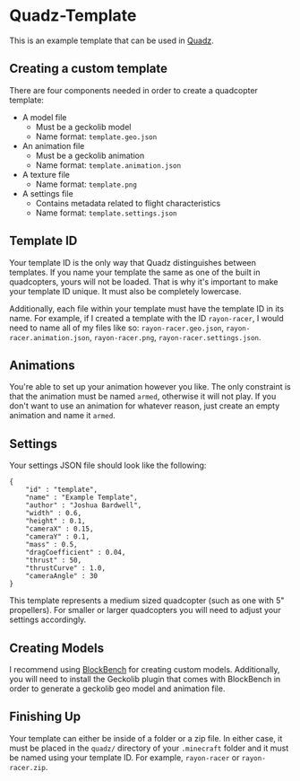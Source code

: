 # Quadz-Template
This is an example template that can be used in [Quadz](https://github.com/LazuriteMC/Quadz).

## Creating a custom template
There are four components needed in order to create a quadcopter template:
* A model file
  * Must be a geckolib model
  * Name format: `template.geo.json`
* An animation file
  * Must be a geckolib animation
  * Name format: `template.animation.json`
* A texture file
  * Name format: `template.png`
* A settings file
  * Contains metadata related to flight characteristics
  * Name format: `template.settings.json`

## Template ID
Your template ID is the only way that Quadz distinguishes between templates. If you name your template
the same as one of the built in quadcopters, yours will not be loaded. That is why it's important to
make your template ID unique. It must also be completely lowercase.

Additionally, each file within your template must have the template ID in its name. For example, if I created
a template with the ID `rayon-racer`, I would need to name all of my files like so: `rayon-racer.geo.json`, `rayon-racer.animation.json`, `rayon-racer.png`, `rayon-racer.settings.json`.
  
## Animations
You're able to set up your animation however you like. The only constraint is that the animation
must be named `armed`, otherwise it will not play. If you don't want to use an animation for whatever
reason, just create an empty animation and name it `armed`.
  
## Settings
Your settings JSON file should look like the following:
```
{
	"id" : "template",
	"name" : "Example Template",
	"author" : "Joshua Bardwell",
	"width" : 0.6,
	"height" : 0.1,
	"cameraX" : 0.15,
	"cameraY" : 0.1,
 	"mass" : 0.5,
	"dragCoefficient" : 0.04,
	"thrust" : 50,
	"thrustCurve" : 1.0,
	"cameraAngle" : 30
}
```
This template represents a medium sized quadcopter (such as one with 5" propellers). For smaller or larger quadcopters you will need to adjust your settings accordingly.

## Creating Models
I recommend using [BlockBench](https://blockbench.net/) for creating custom models. Additionally, you will need to install the Geckolib plugin that comes with BlockBench in order to generate a geckolib geo model and animation file.

## Finishing Up
Your template can either be inside of a folder or a zip file. In either case, it must be placed in the `quadz/` directory of your `.minecraft` folder and it must be named using your template ID. For example, `rayon-racer` or `rayon-racer.zip`.
